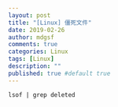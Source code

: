```yaml
---
layout: post
title: "[Linux] 僵死文件"
date: 2019-02-26
author: mdgsf
comments: true
categories: Linux
tags: [Linux]
description: ""
published: true #default true
---
```


```
lsof | grep deleted
```